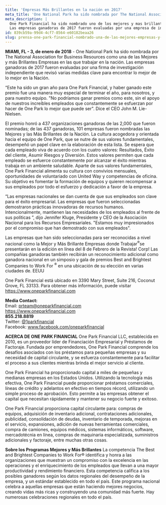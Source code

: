 ```yaml
---
title: 'Empresas Más Brillantes en la nación en 2017'
meta_title: 'One National Park ha sido nombrada por The National Association for Business Resources como una de las Mejores y más Brillantes Empresas en las que trabajar en la nación.'
meta_description: |
  One Park Financial ha sido nombrado uno de los mejores y mas brillantes companias donde trabajar en la nación por The National Association for Business Resources. 
  Las empresas ganadoras de 2017 fueron evaluadas por una empresa de investigación independiente que revisó varias medidas para encontrar lo mejor de lo mejor de la Nación.
id: 839cb59a-99d4-4cf7-8564-e60182beaa26
slug: prensa-one-park-financial-nombrado-una-de-las-mejores-empresas-y-mas-brillantes-para-trabajar-en-la-nacion-en-2017
---
```

**MIAMI, FL - 3, de enero de 2018** -  One National Park ha sido nombrada por The National Association for Business Resources como una de las Mejores y más Brillantes Empresas en las que trabajar en la nación.  Las empresas ganadoras de 2017 fueron evaluadas por una firma de investigación independiente que revisó varias medidas clave para encontrar lo mejor de lo mejor en la Nación. 

“Este ha sido un gran año para One Park Financial, y haber ganado este premio fue una manera muy especial de terminar el año, para nosotros, y para nuestro equipo. "No podríamos ganar premios como este, sin el apoyo de nuestros increíbles empleados que constantemente se esfuerzan por hacer de One Park lo mejor que puede ser". Dice el CEO John M. Lie-Nielsen.

El premio honró a 437 organizaciones ganadoras de las 2,000 que fueron nominadas; de las 437 ganadoras, 101 empresas fueron nombradas las Mejores y las Más Brillantes de la Nación. La cultura acogedora y orientada hacia el equipo de One Park, que se nutre de sus valores fundamentales, desempeñó un papel clave en la elaboración de esta lista. Se espera que cada empleado viva de acuerdo con los cuatro valores: Resultados, Éxito del cliente, Asumir Riesgos y Diversión. Estos valores permiten que cada empleado se esfuerce constantemente por alcanzar el éxito mientras trabaja en un ambiente saludable. Aparte de sus valores fundamentales, One Park Financial alimenta su cultura con convivios mensuales, oportunidades de voluntariado con United Way y competencias de oficina. Su objetivo es fomentar la formación de equipos y quieren recompensar a sus empleados por todo el esfuerzo y dedicación a favor de la empresa.  

“Las empresas nacionales se dan cuenta de que sus empleados son clave para el éxito empresarial. Las empresas que fueron seleccionadas demostraron prácticas innovadoras de recursos humanos. Intencionalmente, mantienen las necesidades de los empleados al frente de sus políticas ”, dijo Jennifer Kluge, Presidente y CEO de la Asociación Nacional para los Recursos Empresariales. "Estamos muy impresionados por el compromiso que han demostrado con sus empleados".

Las empresas que han sido seleccionadas para ser reconocidas a nivel nacional como la Mejor y Más Brillante Empresas donde Trabajar<sup>®</sup>se presentarán en la edición en línea del 8 de Febrero </sup> de la Revista! Corp! Las compañías ganadoras también recibirán un reconocimiento adicional como ganadora nacional en un simposio y gala de premios Best and Brightest Companies to Work For <sup>®</sup> en una ubicación de su elección en varias ciudades de. EEUU

One Park Financial está ubicado en 3390 Mary Street, Suite 216, Coconut Grove, FL 33133.
Para obtener más información, puede visitar <a href="https://www.oneparkfinancial.com/">https://www.oneparkfinancial.com</a> 

**Media Contact:** 
<br/>
Email: prteam@oneparkfinancial.com 
<br/>
<a href="https://www.oneparkfinancial.com/">https://www.oneparkfinancial.com</a>
<br/>
**855.218.8819**
<br/>
Twitter: <a href="https://twitter.com/1parkfinancial">@1parkfinancial</a> 
<br>
Facebook: <a href="https://www.facebook.com/oneparkfinancial">www.facebook.com/oneparkfinancial</a>

**ACERCA DE ONE PARK FINANCIAL**
One Park Financial LLC, establecida en 2010, es un proveedor líder de Financiación Empresarial y Préstamos de Factoraje. Fundada por emprendedores, One Park Financial comprende los desafíos asociados con los préstamos para pequeñas empresas y su necesidad de capital circulante, y se esfuerza constantemente para facilitar el proceso a sus clientes mientras brinda el mejor servicio al cliente. 

One Park Financial ha proporcionado capital a miles de pequeñas y medianas empresas en los Estados Unidos. Utilizando la tecnología más efectiva, One Park Financial puede proporcionar préstamos comerciales, líneas de crédito y adelantos en efectivo en tiempos récord, utilizando un simple proceso de aprobación. Esto permite a las empresas obtener el capital que necesitan rápidamente y mantener su negocio fuerte y exitoso. 

One Park Financial proporciona capital circulante para: compras de equipos, adquisición de inventario adicional, contrataciones adicionales, publicidad, consolidación de deudas, inventario de temporada, mejoras en el servicio, expansiones, adición de nuevas herramientas comerciales, compra de camiones, equipos médicos, sistemas informáticos, software, mercadotécnia en línea, compras de maquinaria especializada, suministros adicionales y factoraje, entre muchas otras cosas.

**Sobre los Programas Mejores y Más Brillantes**
La competencia The Best and Brightest Companies to Work For® identifica y honra a las organizaciones que muestran un compromiso con la excelencia en las operaciones y el enriquecimiento de los empleados que llevan a una mayor productividad y rendimiento financiero. Esta competencia califica a los posibles ganadores según los datos regionales del desempeño de la empresa, y un estándar establecido en todo el país. Este programa nacional celebra a aquellas empresas que están haciendo mejores negocios, creando vidas más ricas y construyendo una comunidad más fuerte. Hay numerosas celebraciones regionales en todo el país.